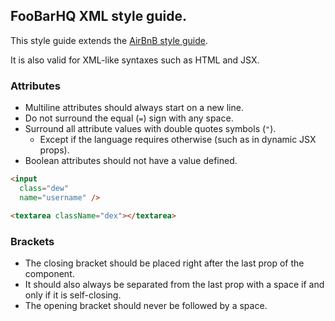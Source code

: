## FooBarHQ XML style guide.

This style guide extends the [AirBnB style guide](https://github.com/airbnb/javascript).

It is also valid for XML-like syntaxes such as HTML and JSX.

### Attributes

- Multiline attributes should always start on a new line.
- Do not surround the equal (`=`) sign with any space.
- Surround all attribute values with double quotes symbols (`"`).
  - Except if the language requires otherwise (such as in dynamic JSX props).
- Boolean attributes should not have a value defined.

```html
<input
  class="dew"
  name="username" />

<textarea className="dex"></textarea>
```

### Brackets

- The closing bracket should be placed right after the last prop of the component.
- It should also always be separated from the last prop with a space if and only if it is self-closing.
- The opening bracket should never be followed by a space.
